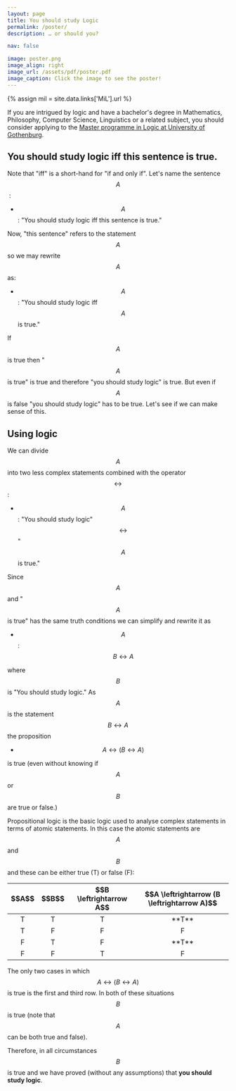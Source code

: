 ```yaml
---
layout: page
title: You should study Logic
permalink: /poster/
description: … or should you?

nav: false

image: poster.png
image_align: right
image_url: /assets/pdf/poster.pdf
image_caption: Click the image to see the poster!
---
```

{% assign mil = site.data.links['MiL'].url %}


If you are intrigued by logic and have a bachelor's degree in
Mathematics, Philosophy, Computer Science, Linguistics or a related subject, you should consider
applying to the [Master programme in Logic at University of Gothenburg]({{mil}}).


## You should study logic iff this sentence is true.

Note that "iff" is a short-hand for "if and only if". Let's name the
sentence $$A$$&nbsp;:

* $$A$$: "You should study logic iff this sentence is true."

Now, "this sentence" refers to the statement $$A$$ so we may rewrite $$A$$ as:

* $$A$$: "You should study logic iff $$A$$ is true."

If $$A$$ is true then "$$A$$ is true" is true and therefore "you should study
logic" is true. But even if $$A$$ is false "you should study logic" has to be
true. Let's see if we can make sense of this.

## Using logic


We can divide $$A$$ into two less complex statements combined with the
operator $$\leftrightarrow$$:

* $$A$$: "You should study logic" $$\leftrightarrow$$ "$$A$$ is true."

Since $$A$$ and "$$A$$ is true" has the same truth conditions we can simplify
and rewrite it as

* $$A$$: $$B \leftrightarrow A$$

where $$B$$ is "You should study logic." As $$A$$ is the statement $$B
\leftrightarrow A$$ the proposition

*  <span>$$A \leftrightarrow (B \leftrightarrow A)$$</span>

is true (even without knowing if $$A$$ or $$B$$ are true or false.)

Propositional logic is the basic logic used to analyse complex statements in
terms of atomic statements. In this case the atomic statements are $$A$$ and
$$B$$ and these can be either true (T) or false (F):

<style>
    table {
        width: auto;
    }
    
    td {
    text-align: center;
    }
</style>
<table>
<thead>
<tr class="header">
<th>$$A$$</th>
<th>$$B$$</th>
<th> $$B \leftrightarrow A$$ </th>
<th>$$A \leftrightarrow (B \leftrightarrow A)$$</th>
</tr>
</thead>
<tbody>
<tr>
	<td>T</td><td>T</td><td>T</td><td markdown="span">**T**</td>
</tr>
<tr>
	<td>T</td><td>F</td><td>F</td><td>F</td>
</tr>
<tr>
	<td>F</td><td>T</td><td>F</td><td markdown="span">**T**</td>
</tr>
<tr>
	<td>F</td><td>F</td><td>T</td><td>F</td>
</tr>
</tbody>
</table>

The only two cases in which $$A \leftrightarrow (B \leftrightarrow A)$$ is
true is the first and third row. In both of these situations $$B$$ is true
(note that $$A$$ can be both true and false).

Therefore, in all circumstances $$B$$ is true and we have proved (without any
assumptions) that **you should study logic**.